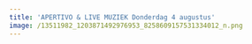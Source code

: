 ```yaml
---
title: 'APERTIVO & LIVE MUZIEK Donderdag 4 augustus'
image: /13511982_1203871492976953_8258609157531334012_n.png
---
```

